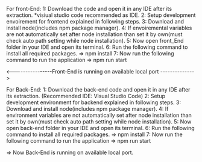 For front-End:
  1: Download the code and open it in any IDE after its extraction. *visiual studio code recommended as IDE.
  2: Setup development envoirement for frontend explained in following steps.
  3: Download and install node(includes npm package manager).
  4: If envoiremental variables are not automatically set after node installation than set it by own(must check auto path setting while node installation).
  5: Now open front_End folder in your IDE and open its terminal.
  6: Run the following command to install all required packages.
  => npm install
  7: Now run the following command to run the application
  => npm run start

<----------------Front-End is running on available local port -------------->

For Back-End:
  1: Download the back-end code and open it in any IDE after its extraction. (Recommended IDE: Visual Studio Code)
  2: Setup development environment for backend explained in following steps.
  3: Download and install node(includes npm package manager).
  4: If environment variables are not automatically set after node installation than set it by own(must check auto path setting while node installation).
  5: Now open back-end folder in your IDE and open its terminal.
  6: Run the following command to install all required packages.
  => npm install
  7: Now run the following command to run the application
  => npm run start
  
  => Now Back-End is running on available local port.
